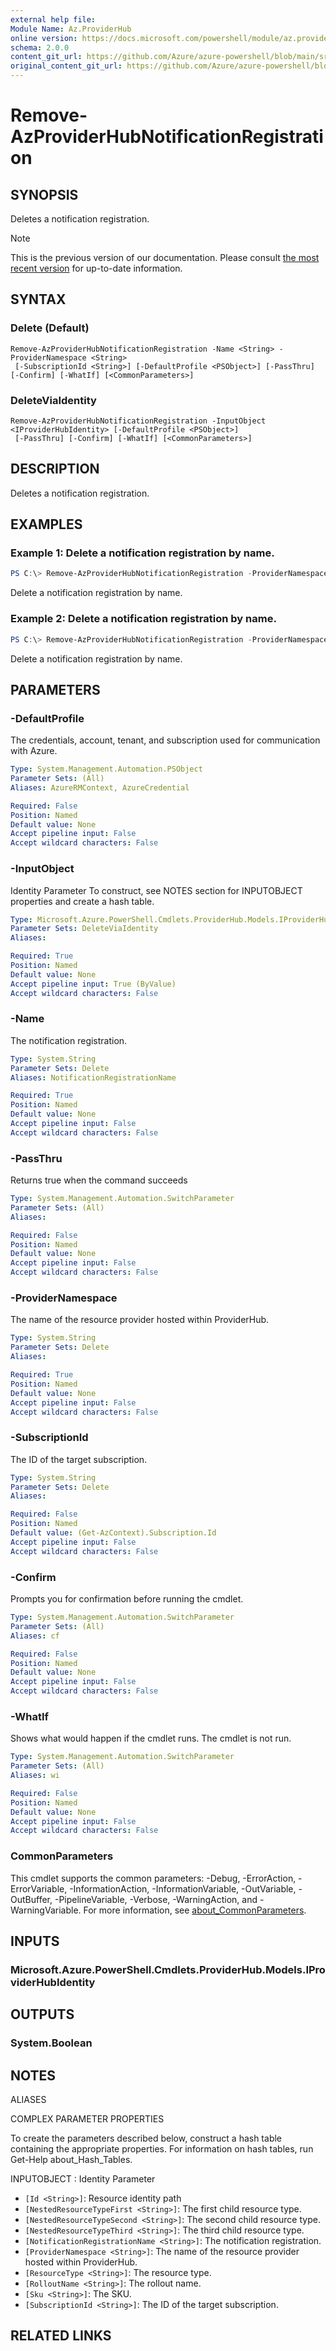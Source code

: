 ```yaml
---
external help file: 
Module Name: Az.ProviderHub
online version: https://docs.microsoft.com/powershell/module/az.providerhub/remove-azproviderhubnotificationregistration
schema: 2.0.0
content_git_url: https://github.com/Azure/azure-powershell/blob/main/src/ProviderHub/help/Remove-AzProviderHubNotificationRegistration.md
original_content_git_url: https://github.com/Azure/azure-powershell/blob/main/src/ProviderHub/help/Remove-AzProviderHubNotificationRegistration.md
---
```


# Remove-AzProviderHubNotificationRegistration

## SYNOPSIS
Deletes a notification registration.

> [!NOTE]
>This is the previous version of our documentation. Please consult [the most recent version](/powershell/module/az.providerhub/remove-azproviderhubnotificationregistration) for up-to-date information.

## SYNTAX

### Delete (Default)
```
Remove-AzProviderHubNotificationRegistration -Name <String> -ProviderNamespace <String>
 [-SubscriptionId <String>] [-DefaultProfile <PSObject>] [-PassThru] [-Confirm] [-WhatIf] [<CommonParameters>]
```

### DeleteViaIdentity
```
Remove-AzProviderHubNotificationRegistration -InputObject <IProviderHubIdentity> [-DefaultProfile <PSObject>]
 [-PassThru] [-Confirm] [-WhatIf] [<CommonParameters>]
```

## DESCRIPTION
Deletes a notification registration.

## EXAMPLES

### Example 1: Delete a notification registration by name.
```powershell
PS C:\> Remove-AzProviderHubNotificationRegistration -ProviderNamespace "Microsoft.Contoso" -Name "notificationRegistrationTest"
```

Delete a notification registration by name.

### Example 2: Delete a notification registration by name.
```powershell
PS C:\> Remove-AzProviderHubNotificationRegistration -ProviderNamespace "Microsoft.Contoso" -Name "notificationRegistrationTest"
```

Delete a notification registration by name.

## PARAMETERS

### -DefaultProfile
The credentials, account, tenant, and subscription used for communication with Azure.

```yaml
Type: System.Management.Automation.PSObject
Parameter Sets: (All)
Aliases: AzureRMContext, AzureCredential

Required: False
Position: Named
Default value: None
Accept pipeline input: False
Accept wildcard characters: False
```

### -InputObject
Identity Parameter
To construct, see NOTES section for INPUTOBJECT properties and create a hash table.

```yaml
Type: Microsoft.Azure.PowerShell.Cmdlets.ProviderHub.Models.IProviderHubIdentity
Parameter Sets: DeleteViaIdentity
Aliases:

Required: True
Position: Named
Default value: None
Accept pipeline input: True (ByValue)
Accept wildcard characters: False
```

### -Name
The notification registration.

```yaml
Type: System.String
Parameter Sets: Delete
Aliases: NotificationRegistrationName

Required: True
Position: Named
Default value: None
Accept pipeline input: False
Accept wildcard characters: False
```

### -PassThru
Returns true when the command succeeds

```yaml
Type: System.Management.Automation.SwitchParameter
Parameter Sets: (All)
Aliases:

Required: False
Position: Named
Default value: None
Accept pipeline input: False
Accept wildcard characters: False
```

### -ProviderNamespace
The name of the resource provider hosted within ProviderHub.

```yaml
Type: System.String
Parameter Sets: Delete
Aliases:

Required: True
Position: Named
Default value: None
Accept pipeline input: False
Accept wildcard characters: False
```

### -SubscriptionId
The ID of the target subscription.

```yaml
Type: System.String
Parameter Sets: Delete
Aliases:

Required: False
Position: Named
Default value: (Get-AzContext).Subscription.Id
Accept pipeline input: False
Accept wildcard characters: False
```

### -Confirm
Prompts you for confirmation before running the cmdlet.

```yaml
Type: System.Management.Automation.SwitchParameter
Parameter Sets: (All)
Aliases: cf

Required: False
Position: Named
Default value: None
Accept pipeline input: False
Accept wildcard characters: False
```

### -WhatIf
Shows what would happen if the cmdlet runs.
The cmdlet is not run.

```yaml
Type: System.Management.Automation.SwitchParameter
Parameter Sets: (All)
Aliases: wi

Required: False
Position: Named
Default value: None
Accept pipeline input: False
Accept wildcard characters: False
```

### CommonParameters
This cmdlet supports the common parameters: -Debug, -ErrorAction, -ErrorVariable, -InformationAction, -InformationVariable, -OutVariable, -OutBuffer, -PipelineVariable, -Verbose, -WarningAction, and -WarningVariable. For more information, see [about_CommonParameters](http://go.microsoft.com/fwlink/?LinkID=113216).

## INPUTS

### Microsoft.Azure.PowerShell.Cmdlets.ProviderHub.Models.IProviderHubIdentity

## OUTPUTS

### System.Boolean

## NOTES

ALIASES

COMPLEX PARAMETER PROPERTIES

To create the parameters described below, construct a hash table containing the appropriate properties. For information on hash tables, run Get-Help about_Hash_Tables.


INPUTOBJECT <IProviderHubIdentity>: Identity Parameter
  - `[Id <String>]`: Resource identity path
  - `[NestedResourceTypeFirst <String>]`: The first child resource type.
  - `[NestedResourceTypeSecond <String>]`: The second child resource type.
  - `[NestedResourceTypeThird <String>]`: The third child resource type.
  - `[NotificationRegistrationName <String>]`: The notification registration.
  - `[ProviderNamespace <String>]`: The name of the resource provider hosted within ProviderHub.
  - `[ResourceType <String>]`: The resource type.
  - `[RolloutName <String>]`: The rollout name.
  - `[Sku <String>]`: The SKU.
  - `[SubscriptionId <String>]`: The ID of the target subscription.

## RELATED LINKS

